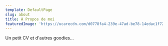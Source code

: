 ```yaml
---
template: DefaultPage
slug: about
title: À Propos de moi
featuredImage: 'https://ucarecdn.com/d0778fa4-239e-47ad-be78-14edac1f72f6/'
---
```

Un petit CV et d'autres goodies...
